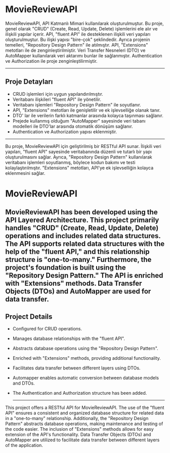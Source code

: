 # MovieReviewAPI
MovieReviewAPI, API Katmanlı Mimari kullanılarak oluşturulmuştur. Bu proje, genel olarak "CRUD" (Create, Read, Update, Delete) işlemlerini ele alır ve ilişkili yapılar içerir. API, "fluent API" ile desteklenen ilişkili veri yapıları oluşturulmuştur. Bu ilişki yapısı "bire-çok" şeklindedir. Ayrıca projenin temelleri, "Repository Design Pattern" ile atılmıştır. API, "Extensions" metotları ile de zenginleştirilmiştir. Veri Transfer Nesneleri (DTO) ve AutoMapper kullanılarak veri aktarımı bunlar ile sağlanmıştır. Authentication ve Authorization ile proje zenginleştilirmiştir. 

---
## Proje Detayları
* CRUD işlemleri için uygun yapılandırılmıştır.
* Veritabanı ilişkileri "fluent API" ile yönetilir.
* Veritabanı işlemleri "Repository Design Pattern" ile soyutlanır.
* API, "Extensions" metotları ile genişletilir ve ek işlevselliğe olanak tanır.
* DTO' lar ile verilerin farklı katmanlar arasında kolayca taşınması sağlanır.
* Prejede kullanmış olduğum "AutoMapper" sayesinde veri tabanı modelleri ile DTO'lar arasında otomatik dönüşüm sağlanır.
* Authentication ve Authorization yapısı eklenmiştir.
  
---
Bu proje, MovieReviewAPI için geliştirilmiş bir RESTful API sunar. İlişkili veri yapıları, "fluent API" sayesinde veritabanında düzenli ve tutarlı bir yapı oluşturulmasını sağlar. Ayrıca, "Repository Design Pattern" kullanılarak veritabanı işlemleri soyutlanmış, böylece kodun bakımı ve testi kolaylaştırılmıştır. "Extensions" metotları, API'ye ek işlevselliğin kolayca eklenmesini sağlar.


# MovieReviewAPI
MovieReviewAPI has been developed using the API Layered Architecture. This project primarily handles "CRUD" (Create, Read, Update, Delete) operations and includes related data structures. The API supports related data structures with the help of the "fluent API," and this relationship structure is "one-to-many." Furthermore, the project's foundation is built using the "Repository Design Pattern." The API is enriched with "Extensions" methods. Data Transfer Objects (DTOs) and AutoMapper are used for data transfer.
 ---
## Project Details
* Configured for CRUD operations.
* Manages database relationships with the "fluent API".
* Abstracts database operations using the "Repository Design Pattern".
* Enriched with "Extensions" methods, providing additional functionality.
* Facilitates data transfer between different layers using DTOs.
* Automapper enables automatic conversion between database models and DTOs.
* The Authentication and Authorization structure has been added.

  ---
This project offers a RESTful API for MovieReviewAPI. The use of the "fluent API" ensures a consistent and organized database structure for related data in a "one-to-many" relationship. Additionally, the "Repository Design Pattern" abstracts database operations, making maintenance and testing of the code easier. The inclusion of "Extensions" methods allows for easy extension of the API's functionality. Data Transfer Objects (DTOs) and AutoMapper are utilized to facilitate data transfer between different layers of the application.




